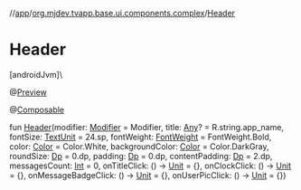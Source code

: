 //[app](../../index.md)/[org.mjdev.tvapp.base.ui.components.complex](index.md)/[Header](-header.md)

# Header

[androidJvm]\

@[Preview](https://developer.android.com/reference/kotlin/androidx/compose/ui/tooling/preview/Preview.html)

@[Composable](https://developer.android.com/reference/kotlin/androidx/compose/runtime/Composable.html)

fun [Header](-header.md)(modifier: [Modifier](https://developer.android.com/reference/kotlin/androidx/compose/ui/Modifier.html) = Modifier, title: [Any](https://kotlinlang.org/api/latest/jvm/stdlib/kotlin/-any/index.html)? = R.string.app_name, fontSize: [TextUnit](https://developer.android.com/reference/kotlin/androidx/compose/ui/unit/TextUnit.html) = 24.sp, fontWeight: [FontWeight](https://developer.android.com/reference/kotlin/androidx/compose/ui/text/font/FontWeight.html) = FontWeight.Bold, color: [Color](https://developer.android.com/reference/kotlin/androidx/compose/ui/graphics/Color.html) = Color.White, backgroundColor: [Color](https://developer.android.com/reference/kotlin/androidx/compose/ui/graphics/Color.html) = Color.DarkGray, roundSize: [Dp](https://developer.android.com/reference/kotlin/androidx/compose/ui/unit/Dp.html) = 0.dp, padding: [Dp](https://developer.android.com/reference/kotlin/androidx/compose/ui/unit/Dp.html) = 0.dp, contentPadding: [Dp](https://developer.android.com/reference/kotlin/androidx/compose/ui/unit/Dp.html) = 2.dp, messagesCount: [Int](https://kotlinlang.org/api/latest/jvm/stdlib/kotlin/-int/index.html) = 0, onTitleClick: () -&gt; [Unit](https://kotlinlang.org/api/latest/jvm/stdlib/kotlin/-unit/index.html) = {}, onClockClick: () -&gt; [Unit](https://kotlinlang.org/api/latest/jvm/stdlib/kotlin/-unit/index.html) = {}, onMessageBadgeClick: () -&gt; [Unit](https://kotlinlang.org/api/latest/jvm/stdlib/kotlin/-unit/index.html) = {}, onUserPicClick: () -&gt; [Unit](https://kotlinlang.org/api/latest/jvm/stdlib/kotlin/-unit/index.html) = {})
